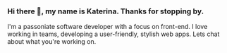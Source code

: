 ### Hi there 👋, my name is Katerina. Thanks for stopping by.

I'm a passoniate software developer with a focus on front-end. I love working in teams, developing a user-friendly, stylish web apps.
Lets chat about what you're working on.


